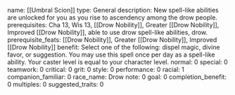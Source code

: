 name: [[Umbral Scion]]
type: General
description: New spell-like abilities are unlocked for you as you rise to ascendency among the drow people.
prerequisites: Cha 13, Wis 13, [[Drow Nobility]], Greater [[Drow Nobility]], Improved [[Drow Nobility]], able to use drow spell-like abilities, drow.
prerequisite_feats: [[Drow Nobility]], Greater [[Drow Nobility]], Improved [[Drow Nobility]]
benefit: Select one of the following: dispel magic, divine favor, or suggestion. You may use this spell once per day as a spell-like ability. Your caster level is equal to your character level.
normal: 0
special: 0
teamwork: 0
critical: 0
grit: 0
style: 0
performance: 0
racial: 1
companion_familiar: 0
race_name: Drow
note: 0
goal: 0
completion_benefit: 0
multiples: 0
suggested_traits: 0
